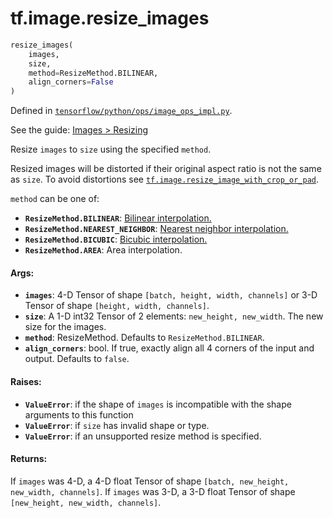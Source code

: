 <div itemscope itemtype="http://developers.google.com/ReferenceObject">
<meta itemprop="name" content="tf.image.resize_images" />
</div>

# tf.image.resize_images

``` python
resize_images(
    images,
    size,
    method=ResizeMethod.BILINEAR,
    align_corners=False
)
```



Defined in [`tensorflow/python/ops/image_ops_impl.py`](https://www.tensorflow.org/code/tensorflow/python/ops/image_ops_impl.py).

See the guide: [Images > Resizing](../../../../api_guides/python/image.md#Resizing)

Resize `images` to `size` using the specified `method`.

Resized images will be distorted if their original aspect ratio is not
the same as `size`.  To avoid distortions see
[`tf.image.resize_image_with_crop_or_pad`](../../tf/image/resize_image_with_crop_or_pad.md).

`method` can be one of:

*   <b>`ResizeMethod.BILINEAR`</b>: [Bilinear interpolation.](
  https://en.wikipedia.org/wiki/Bilinear_interpolation)
*   <b>`ResizeMethod.NEAREST_NEIGHBOR`</b>: [Nearest neighbor interpolation.](
  https://en.wikipedia.org/wiki/Nearest-neighbor_interpolation)
*   <b>`ResizeMethod.BICUBIC`</b>: [Bicubic interpolation.](
  https://en.wikipedia.org/wiki/Bicubic_interpolation)
*   <b>`ResizeMethod.AREA`</b>: Area interpolation.

#### Args:

* <b>`images`</b>: 4-D Tensor of shape `[batch, height, width, channels]` or
          3-D Tensor of shape `[height, width, channels]`.
* <b>`size`</b>: A 1-D int32 Tensor of 2 elements: `new_height, new_width`.  The
        new size for the images.
* <b>`method`</b>: ResizeMethod.  Defaults to `ResizeMethod.BILINEAR`.
* <b>`align_corners`</b>: bool. If true, exactly align all 4 corners of the input and
                 output. Defaults to `false`.


#### Raises:

* <b>`ValueError`</b>: if the shape of `images` is incompatible with the
    shape arguments to this function
* <b>`ValueError`</b>: if `size` has invalid shape or type.
* <b>`ValueError`</b>: if an unsupported resize method is specified.


#### Returns:

  If `images` was 4-D, a 4-D float Tensor of shape
  `[batch, new_height, new_width, channels]`.
  If `images` was 3-D, a 3-D float Tensor of shape
  `[new_height, new_width, channels]`.